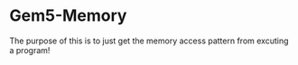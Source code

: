 # Gem5-Memory

The purpose of this is to just get the memory access pattern from excuting a program!
